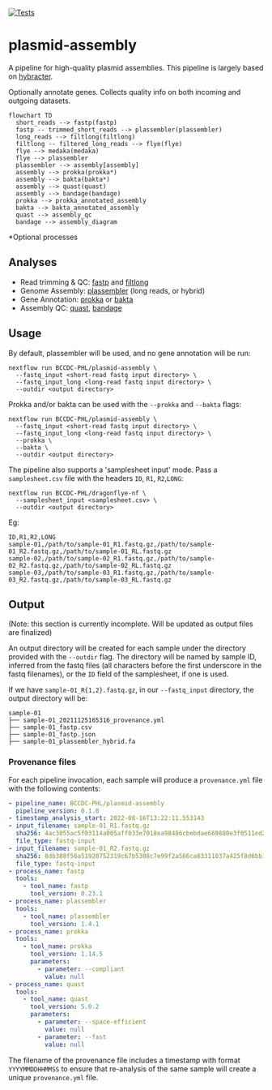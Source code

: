 [![Tests](https://github.com/BCCDC-PHL/plasmid-assembly/actions/workflows/tests.yml/badge.svg)](https://github.com/BCCDC-PHL/plasmid-assembly/actions/workflows/tests.yml)

# plasmid-assembly

A pipeline for high-quality plasmid assemblies. This pipeline is largely based on [hybracter](https://github.com/gbouras13/hybracter).

Optionally annotate genes. Collects quality info on both incoming and outgoing datasets. 

```mermaid
flowchart TD
  short_reads --> fastp(fastp)
  fastp -- trimmed_short_reads --> plassembler(plassembler)
  long_reads --> filtlong(filtlong)
  filtlong -- filtered_long_reads --> flye(flye)
  flye --> medaka(medaka)
  flye --> plassembler
  plassembler --> assembly[assembly]
  assembly --> prokka(prokka*)
  assembly --> bakta(bakta*)
  assembly --> quast(quast)
  assembly --> bandage(bandage)
  prokka --> prokka_annotated_assembly
  bakta --> bakta_annotated_assembly
  quast --> assembly_qc
  bandage --> assembly_diagram
```
\*Optional processes

## Analyses

* Read trimming & QC: [fastp](https://github.com/OpenGene/fastp) and [filtlong](https://github.com/rrwick/Filtlong)
* Genome Assembly: [plassembler](https://github.com/gbouras13/plassembler) (long reads, or hybrid)
* Gene Annotation: [prokka](https://github.com/tseemann/prokka) or [bakta](https://github.com/oschwengers/bakta)
* Assembly QC: [quast](https://github.com/ablab/quast), [bandage](https://github.com/rrwick/bandage)

## Usage

By default, plassembler will be used, and no gene annotation will be run:
```
nextflow run BCCDC-PHL/plasmid-assembly \
  --fastq_input <short-read fastq input directory> \
  --fastq_input_long <long-read fastq input directory> \
  --outdir <output directory>
```


Prokka and/or bakta can be used with the `--prokka` and `--bakta` flags:
```
nextflow run BCCDC-PHL/plasmid-assembly \
  --fastq_input <short-read fastq input directory> \
  --fastq_input_long <long-read fastq input directory> \
  --prokka \
  --bakta \
  --outdir <output directory>
```


The pipeline also supports a 'samplesheet input' mode. Pass a `samplesheet.csv` file with the headers `ID`, `R1`, `R2`,`LONG`:
```
nextflow run BCCDC-PHL/dragonflye-nf \
  --samplesheet_input <samplesheet.csv> \
  --outdir <output directory>
```

Eg:
```
ID,R1,R2,LONG
sample-01,/path/to/sample-01_R1.fastq.gz,/path/to/sample-01_R2.fastq.gz,/path/to/sample-01_RL.fastq.gz
sample-02,/path/to/sample-02_R1.fastq.gz,/path/to/sample-02_R2.fastq.gz,/path/to/sample-02_RL.fastq.gz
sample-03,/path/to/sample-03_R1.fastq.gz,/path/to/sample-03_R2.fastq.gz,/path/to/sample-03_RL.fastq.gz
```


## Output

(Note: this section is currently incomplete. Will be updated as output files are finalized)

An output directory will be created for each sample under the directory provided with the `--outdir` flag. The directory will be named by sample ID, inferred from
the fastq files (all characters before the first underscore in the fastq filenames), or the `ID` field of the samplesheet, if one is used.

If we have `sample-01_R{1,2}.fastq.gz`, in our `--fastq_input` directory, the output directory will be:

```
sample-01
├── sample-01_20211125165316_provenance.yml
├── sample-01_fastp.csv
├── sample-01_fastp.json
├── sample-01_plassembler_hybrid.fa

```

### Provenance files
For each pipeline invocation, each sample will produce a `provenance.yml` file with the following contents:

```yml
- pipeline_name: BCCDC-PHL/plasmid-assembly
  pipeline_version: 0.1.0
- timestamp_analysis_start: 2022-08-16T13:22:11.553143
- input_filename: sample-01_R1.fastq.gz
  sha256: 4ac3055ac5f03114a005aff033e7018ea98486cbebdae669880e3f0511ed21bb
  file_type: fastq-input
- input_filename: sample-01_R2.fastq.gz
  sha256: 8db388f56a51920752319c67b5308c7e99f2a566ca83311037a425f8d6bb1ecc
  file_type: fastq-input
- process_name: fastp
  tools:
    - tool_name: fastp
      tool_version: 0.23.1
- process_name: plassembler
  tools:
    - tool_name: plassembler
      tool_version: 1.4.1
- process_name: prokka
  tools:
    - tool_name: prokka
      tool_version: 1.14.5
      parameters:
        - parameter: --compliant
          value: null
- process_name: quast
  tools:
    - tool_name: quast
      tool_version: 5.0.2
      parameters:
        - parameter: --space-efficient
          value: null
        - parameter: --fast
          value: null
```

The filename of the provenance file includes a timestamp with format `YYYYMMDDHHMMSS` to ensure that re-analysis of the same sample will create a unique `provenance.yml` file.
